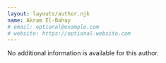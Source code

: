 ```yaml
---
layout: layouts/author.njk
name: Akram El-Bahay
# email: optional@example.com
# website: https://optional-website.com
---
```

No additional information is available for this author.
